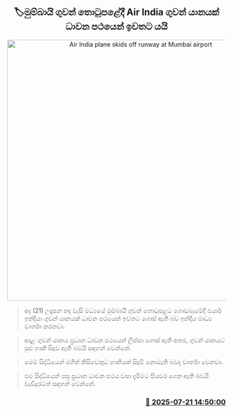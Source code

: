 <p align='center'><b><h2 align='center' title='Air India plane skids off runway at Mumbai airport'>🏷මුම්බායි ගුවන් තොටුපළේදී Air India ගුවන් යානයක් ධාවන පථයෙන් ඉවතට යයි</h2></b></p>
<p align='center'><img src='https://helakuru.sgp1.cdn.digitaloceanspaces.com/esana/images/lib/air-india-slip.jpg' width='600' alt='Air India plane skids off runway at Mumbai airport'></p>

> අද (21) උදෑසන තද වැසි මධ්‍යයේ මුම්බායි ගුවන් තොටුපළට ගොඩබෑමේදී එයාර් ඉන්දියා ගුවන් යානයක් ධාවන පථයෙන් ඉවතට ගොස් ඇති බව ඉන්දීය මාධ්‍ය වාර්තා කරනවා.

> අදාළ ගුවන් යානය ප්‍රධාන ධාවන පථයෙන් ලිස්සා ගොස් ඇති අතර, ගුවන් යානයට සුළු හානි සිදුව ඇති බවයි සඳහන් වෙන්නේ.

> මෙම සිද්ධියෙන් මගීන් කිසිවෙකුට හානියක් සිදුවී නොමැති බවද වාර්තා වෙනවා.

> එම සිද්ධියෙන් පසු ප්‍රධාන ධාවන පථය වසා දැමීමට පියවර ගෙන ඇති බවයි වැඩිදුරටත් සඳහන් වෙන්නේ.



<h3 align='right'><a href='https://www.helakuru.lk/esana/p/112035/'>📅 2025-07-21 14:50:00</a></h3>
